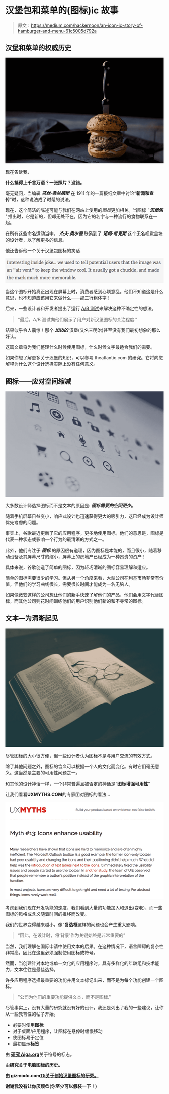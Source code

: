 # 汉堡包和菜单的(图标)ic 故事

> 原文：<https://medium.com/hackernoon/an-icon-ic-story-of-hamburger-and-menu-61c5005d792a>

## 汉堡和菜单的权威历史

![](img/42ea96a43a907329702e5598cd657a26.png)

现在告诉我，

**什么抵得上千言万语？一张照片？没错。**

毫无疑问，当编辑 ***苔丝·弗兰德斯*** 在 1911 年的一篇报纸文章中讨论“**新闻和宣传**”时，这种说法成了时髦的说法。

现在，这个简洁的陈述可能与我们在网站上使用的*图标*更加相关。当图标 *'* ***汉堡包*** *'* 推出时，它是新的，但却无处不在，因为它的名字与一种流行的食物联系在一起。

在所有这些命名运动当中， ***杰夫·奥尔德*** 联系到了 ***诺姆·考克斯*** 这个无名视觉金块的设计者，以了解更多的信息。

他还告诉他一个关于汉堡包图标的笑话

![](img/ba57575a903ed853527943c68234cb23.png)

当这个图标开始真正出现在屏幕上时，消费者感到心烦意乱。他们不知道这是什么意思，也不知道应该用它来做什么——那三行粗体字！

后来，一些设计者和开发者提出了运行 [A/B 测试](https://zarget.com/features/ab-test.html)来解决这种不确定性的想法。

> "最后，A/B 测试向他们展示了用户对新汉堡图标的关注程度."

结果似乎令人震惊！那个 ***加边的*** 汉堡(又名三明治)甚至没有我们最初想象的那么好认。

这篇文章将为我们整理什么时候使用图标，什么时候文字最适合我们的需要。

如果你想了解更多关于汉堡的知识，可以参考 theatlantic.com 的研究。它将向您解释为什么这个设计选择实际上没有任何意义。

## **图标——应对空间缩减**

![](img/574cef1c17e3211e32ac95bf50f041cf.png)

大多数设计师选择图标而不是文本的原因是: ***图标需要的空间更少*。**

随着手机屏幕日益变小，响应式设计也迅速获得更大的吸引力，这已经成为设计师优先考虑的问题。

事实上，谷歌最近更新了它的应用程序，更多地使用图标。他们的意思是，图标是代表一种状态或影响一个行为的最清晰的方式之一。

此外，他们专注于 ***图标*** 的原因很有道理，因为图标是本能的，而且很小，随着移动设备及其屏幕尺寸的缩小，屏幕上的房地产已经成为一种昂贵的资产！

具体来说，谷歌创造了简单的图标，因为轻巧清晰的图标容易理解和适应。

简单的图标需要很少的学习。但从另一个角度来看，大型公司在利基市场非常有价值，但他们的学习曲线很长，需要很长时间才能成为一名无脑人。

如果像微软这样的公司想让他们的新手快速了解他们的产品，他们会用文字代替图标，而其他公司则花时间训练他们的用户识别他们新的和不寻常的图标。

## **文本—为清晰起见**

![](img/51d83ba291d3392ca4b4dd134bfed102.png)

尽管图标的大小很方便，但一些设计者认为图标不是与用户交流的有效方式。

除了其他问题之外，图标的含义可以根据一个人的文化而变化。有时它们毫无意义。这当然是主要的可用性问题之一。

和其他的设计神话一样，一个非常普遍且被否定的神话是“**图标增强可用性**”

让我们看看**UXMYTHS.COM**的专家团对图标的看法…

![](img/5cf7dcb460aa3d5c44daa7d91ad09299.png)

考虑到我们现在开发功能的速度，我们看到大量的功能加入和退出(变老)，而一些图标的风格或含义随着时间的推移而改变。

我们的世界变得越来越小，像“**复选框**这样的问题也会产生重大影响。

> “因此，在设计时，将‘背景’作为关键始终是非常重要的”

当然，我们理解在国际申请中使用文本的后果。在这种情况下，语言障碍的复杂性非常高，因此在这里必须强制使用图标或符号。

然而，当创建针对本地或单一文化的应用程序时，具有多样化的年龄组和技术能力，文本往往是最佳选择。

许多应用程序选择最重要的功能并用文本标记出来，而不是为每个功能创建一个图标。

> "公司为他们的重要功能提供文本，而不是图标."

尽管事实上，没有大量的研究就没有好的设计，我还是列出了我的一些建议，让你从一些教育性的帖子开始。

*   必要时使用**图标**
*   对于桌面/应用程序，让图标在悬停时缓慢移动
*   使图标易于定位
*   最初显示**标签**

由 [**研究 Aiga.org**](http://www.aiga.org/symbol-signs/)关于符号的标志。

由[](http://design.tutsplus.com/)**研究关于电脑图标的历史。**

**由 gizmodo.com[T5关于创始汉堡图标的研究。](http://gizmodo.com/who-designed-the-iconic-hamburger-icon-1555438787)**

**谢谢我没有让你厌烦😉(你至少可以假装一下！)**